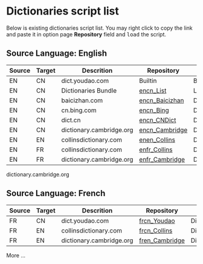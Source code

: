 # Dictionaries script list

Below is existing dictionaries script list. You may right click to copy the link and paste it in option page **Repository** field and <kbd>load</kbd> the script.

## Source Language: English

|Source|Target|Descrition|Repository|Type|Contributor|
|---|---|---|---|---|---|
|EN|CN|dict.youdao.com|Builtin|Builtin|ninja33|
|EN|CN|Dictionaries Bundle|[encn_List](https://rawgit.com/ninja33/ODH/master/dicts/encn_List.js)|List|ninja33|
|EN|CN|baicizhan.com|[encn_Baicizhan](https://rawgit.com/ninja33/ODH/master/dicts/encn_Baicizhan.js)|Dictionary|ninja33|
|EN|CN|cn.bing.com|[encn_Bing](https://rawgit.com/ninja33/ODH/master/dicts/encn_Bing.js)|Dictionary|ninja33|
|EN|CN|dict.cn|[encn_CNDict](https://rawgit.com/ninja33/ODH/master/dicts/encn_CNDict.js)|Dictionary|ninja33|
|EN|CN|dictionary.cambridge.org|[encn_Cambridge](https://rawgit.com/ninja33/ODH/master/dicts/encn_Cambridge.js)|Dictionary|ninja33|
|EN|EN|collinsdictionary.com|[enen_Collins](https://rawgit.com/ninja33/ODH/master/dicts/enen_Collins.js)|Dictionary|ninja33|
|EN|FR|collinsdictionary.com|[enfr_Collins](https://rawgit.com/ninja33/ODH/master/dicts/enfr_Collins.js)|Dictionary|ninja33|
|EN|FR|dictionary.cambridge.org|[enfr_Cambridge](https://rawgit.com/ninja33/ODH/master/dicts/enfr_Cambridge.js)|Dictionary|ninja33|

dictionary.cambridge.org

## Source Language: French

|Source|Target|Descrition|Repository|Type|Contributor|
|---|---|---|---|---|---|
|FR|CN|dict.youdao.com|[frcn_Youdao](https://rawgit.com/ninja33/ODH/master/dicts/frcn_Youdao.js)|Dictionary|ninja33|
|FR|EN|collinsdictionary.com|[frcn_Collins](https://rawgit.com/ninja33/ODH/master/dicts/fren_Collins.js)|Dictionary|ninja33|
|FR|EN|dictionary.cambridge.org|[fren_Cambridge](https://rawgit.com/ninja33/ODH/master/dicts/fren_Cambridge.js)|Dictionary|ninja33|

More ...
